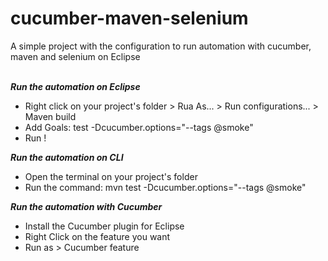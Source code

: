 # cucumber-maven-selenium
A simple project with the configuration to run automation with cucumber, maven and selenium on Eclipse
<br>
<br>

***Run the automation on Eclipse***

- Right click on your project's folder > Rua As... > Run configurations... > Maven build
- Add Goals: test -Dcucumber.options="--tags @smoke"
- Run !


***Run the automation on CLI***

- Open the terminal on your project's folder
- Run the command:
mvn test -Dcucumber.options="--tags @smoke"


***Run the automation with Cucumber***

- Install the Cucumber plugin for Eclipse
- Right Click on the feature you want
- Run as > Cucumber feature
